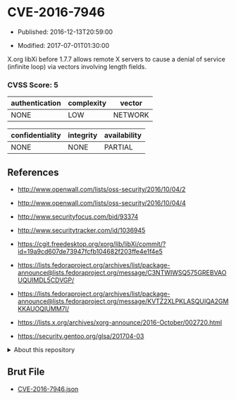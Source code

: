 # CVE-2016-7946

- Published: 2016-12-13T20:59:00

- Modified: 2017-07-01T01:30:00

X.org libXi before 1.7.7 allows remote X servers to cause a denial of service (infinite loop) via vectors involving length fields.

### CVSS Score: **5**

| authentication | complexity | vector |
| --- | --- | --- |
| NONE | LOW | NETWORK |

| confidentiality | integrity | availability |
| --- | --- | --- |
| NONE | NONE | PARTIAL |

## References

* http://www.openwall.com/lists/oss-security/2016/10/04/2

* http://www.openwall.com/lists/oss-security/2016/10/04/4

* http://www.securityfocus.com/bid/93374

* http://www.securitytracker.com/id/1036945

* https://cgit.freedesktop.org/xorg/lib/libXi/commit/?id=19a9cd607de73947fcfb104682f203ffe4e1f4e5

* https://lists.fedoraproject.org/archives/list/package-announce@lists.fedoraproject.org/message/C3NTWIWSQ575GREBVAOUQUIMDL5CDVGP/

* https://lists.fedoraproject.org/archives/list/package-announce@lists.fedoraproject.org/message/KVTZ2XLPKLASQUIQA2GMKKAUOQIUMM7I/

* https://lists.x.org/archives/xorg-announce/2016-October/002720.html

* https://security.gentoo.org/glsa/201704-03

<details>
<summary>About this repository</summary> 

  This repository is part of the project [Live Hack CVE](https://github.com/Live-Hack-CVE). Main website can be found [www.live-hack.org](https://www.live-hack.org) 
  
  Made by [Sn0wAlice](https://github.com/Sn0wAlice) for the people that care about security and need to have a feed of the latest CVEs. Hope you enjoy it, don't forget to star the repo and follow me on [Twitter](https://twitter.com/Sn0wAlice) and [Github](https://github.com/Sn0wAlice). And that is my [personnal website](https://www.alice-snow.me/)

  - [Home Page](https://github.com/Live-Hack-CVE)
  - [Framework](https://github.com/Live-Hack-CVE/cve-framework)
  - [CVE database](https://github.com/Live-Hack-CVE/full_database)
  - [Changelog](https://github.com/Live-Hack-CVE/Changelog)
</details>

## Brut File

* [CVE-2016-7946.json](https://raw.githubusercontent.com/Live-Hack-CVE/full_database/main/cves/2016/CVE-2016-7946.json)

